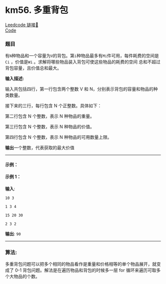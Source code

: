# km56. 多重背包

[Leedcode 链接🔗](https://kamacoder.com/problempage.php?pid=1066)  
[Code](https://github.com/alstondu/lc/blob/main/km56/km56.cpp)

### 题目

有```N```种物品和一个容量为```V```的背包。第```i```种物品最多有```Mi```件可用，每件耗费的空间是```Ci``` ，价值是```Wi``` 。求解将哪些物品装入背包可使这些物品的耗费的空间 总和不超过背包容量，且价值总和最大。

**输入描述:**

输入共包括四行，第一行包含两个整数 V 和 N，分别表示背包的容量和物品的种类数量。 

接下来的三行，每行包含 N 个正整数。具体如下： 

第二行包含 N 个整数，表示 N 种物品的重量。 

第三行包含 N 个整数，表示 N 种物品的价值。 

第四行包含 N 个整数，表示 N 种物品的可用数量上限。

**输出**一个整数，代表获取的最大价值


---

#### 示例：

#### 示例 1：

**输入**: 

```10 3```

```1 3 4```

```15 20 30```

```2 3 2```

**输出**: ```90```

---

### 算法:

多重背包问题可以把多个相同的物品看作是重量和价格相等的单个物品展开，就变成了 0-1 背包问题。解法是在遍历物品和背包的时候多一层 for 循环来遍历可取多个大物品的个数。
